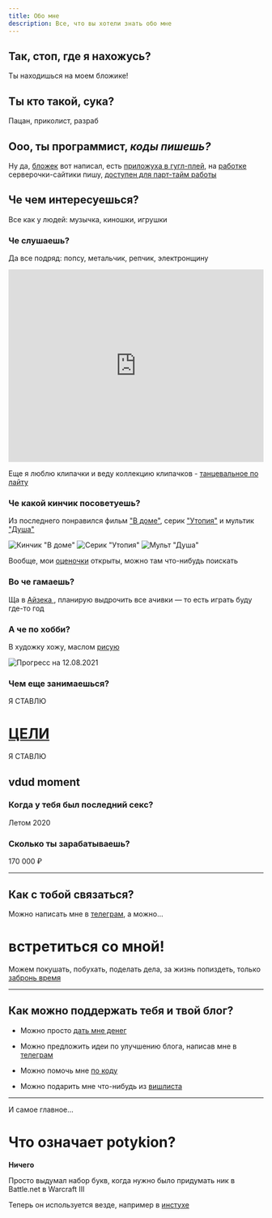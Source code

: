 ```yaml
---
title: Обо мне 
description: Все, что вы хотели знать обо мне
---
```


<div class="card white-text bg-black">

## Так, стоп, где я нахожусь?

Ты находишься на моем бложике!

<new-img-row>
  <img-slide  img-class="border-2 rounded border-white" src="/images/n/blog.png" alt="Главная бложика"></img-slide>
</new-img-row>

</div>

<div class="flex casino">

  <div class="flex-grow">

## Ты кто такой, сука? <twitch-emote emote="casino"></twitch-emote>

Пацан, приколист, разраб

  </div>

  <div class="flex-initial w-32">
    <new-img-row>
      <img-slide  src="/images/n/me2.jpg" alt="Флексить люблю"></img-slide>
    </new-img-row>
  </div>
</div>


<div class="flex flex-col md:flex-row md:space-x-4 programmer">

  <div>
    <new-img-row>
      <img-slide  src="/images/n/programmer.png" alt="Программист? Пошел нахуй!" :show-caption="false"></img-slide>
    </new-img-row>
  </div>

  <div >

  ## Ооо, ты программист, *коды пишешь?*

  <div class="white-text">
  
  Ну да, [бложек](https://github.com/potykion/potykion.github.io) вот написал,
  есть [приложуха в гугл-плей](https://play.google.com/store/apps/details?id=dev.palka.yaxxxta),
  на [работке](https://rbcn.mobi/) серверочки-сайтики пишу, [доступен для парт-тайм работы](/dev/cv)

  </div>

  </div>

</div>


## Че чем интересуешься?

Все как у людей: музычка, киношки, игрушки

<div class="spotify">

### Че слушаешь?

Да все подряд: попсу, метальчик, репчик, электронщину

<iframe src="https://open.spotify.com/embed/playlist/6ZOBCtTPzXI49MXwARyZRj" width="100%" height="380" frameBorder="0" allowtransparency="true" allow="encrypted-media"></iframe>

Еще я люблю клипачки и веду коллекцию клипачков - 
<a class="yt" href="https://www.youtube.com/playlist?list=PLdb8DVmvU9i5bGINNz10f-ga_bqD41O4q">танцевальное по лайту</a>

</div>

<div class="kp">

### Че какой кинчик посоветуешь?

  <div class="kp-body">

Из последнего понравился фильм ["В доме"](https://www.kinopoisk.ru/film/596266/),
серик ["Утопия"](https://www.kinopoisk.ru/series/731962/) и мультик ["Душа"](https://www.kinopoisk.ru/film/775273/)

  <div class="flex justify-around space-x-2 h-40 md:h-80">
    <img class="rounded w-1/3 object-contain" src="/images/n/Dans-la-maison.webp" alt='Кинчик "В доме"'/>
    <img class="rounded w-1/3 object-contain" src="/images/n/Utopia.webp" alt='Серик "Утопия"'/>
    <img class="rounded w-1/3 object-contain" src="/images/n/Soul.jpg" alt='Мульт "Душа"'/>
  </div>

Вообще, мои <a class="kp-link" href="https://www.kinopoisk.ru/user/4445656/votes/">оценочки</a> открыты, можно там
что-нибудь поискать

  </div>

</div>

<div class="steam">

### Во че гамаешь?

Ща
в [Айзека <twitch-emote emote="isaac" :small="true" ></twitch-emote>](https://store.steampowered.com/app/250900/The_Binding_of_Isaac_Rebirth/)
, планирую выдрочить все ачивки — то есть играть буду где-то год

<new-img-row>
  <img-slide src="/images/n/isaac-progress.png" alt="Прогресс на 12.08.2021" ></img-slide>
</new-img-row>

</div>


<div class="flex justify-between risovach">

  <div class="self-end">

### А че по хобби?

В художку хожу, маслом [рисую](https://www.instagram.com/poty_risovach)

  </div>

  <div class="py-2 ">
    <img class="h-full object-contain rounded" src="/images/n/risovach.jpg" alt="Прогресс на 12.08.2021" ></img>
  </div>

</div>

### Чем еще занимаешься?

<div class="aim">


<div class="font-bold">Я СТАВЛЮ</div> 


# [ЦЕЛИ](/n/goals2021)

<div class="invisible font-bold">Я СТАВЛЮ</div> 


</div>


<div class="vdud">

<h2 class="text-center italic">
  <twitch-emote :big="true" emote="vdud" ></twitch-emote> vdud moment <twitch-emote emote="vdud" :big="true" ></twitch-emote>
</h2>

### Когда у тебя был последний секс?

Летом 2020

### Сколько ты зарабатываешь?

170 000 ₽

</div>

---

## Как с тобой связаться?

Можно написать мне в [телеграм](https://t.me/potykion), а можно...

# встретиться со мной!

Можем покушать, побухать, поделать дела, за жизнь попиздеть,
только <a class="calendly" href="https://calendly.com/potykion/vstrechalovo">забронь время</a>


---

## Как можно поддержать тебя и твой блог?

- Можно просто <a class="money" href="https://www.tinkoff.ru/rm/leybovich.nikita1/8PkYa74332">дать мне денег</a>


- Можно предложить идеи по улучшению блога, написав мне в [телеграм](https://t.me/potykion)
- Можно помочь мне [по коду](https://github.com/potykion/potykion.github.io/issues)
- Можно подарить мне что-нибудь из [вишлиста](/n/wishlist)

---

И самое главное...

# Что означает potykion?

**Ничего**

Просто выдумал набор букв, когда нужно было придумать ник в Battle.net в Warcraft III

Теперь он используется везде, например в [инстухе](https://www.instagram.com/potykion/)


